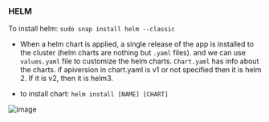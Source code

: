 ### HELM

To install helm: `sudo snap install helm --classic`

- When a helm chart is applied, a single release of the app is installed to the cluster (helm charts are nothing but `.yaml` files). and we can use `values.yaml` file to customize the helm charts. `Chart.yaml` has info about the charts. if apiversion in chart.yaml is v1 or not specified then it is helm 2. If it is v2, then it is helm3.

- to install chart: `helm install [NAME] [CHART]`

![image](https://github.com/user-attachments/assets/65810fa2-61c4-47b6-b5a8-6576f0bac018)
